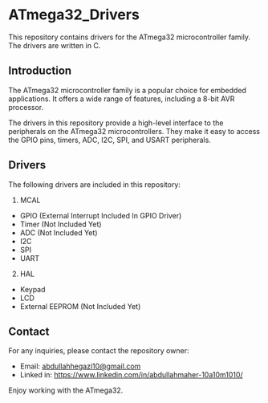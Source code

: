 # ATmega32_Drivers
This repository contains drivers for the ATmega32 microcontroller family. The drivers are written in C.

## Introduction
The ATmega32 microcontroller family is a popular choice for embedded applications. It offers a wide range of features, including a 8-bit AVR processor.

The drivers in this repository provide a high-level interface to the peripherals on the ATmega32 microcontrollers. They make it easy to access the GPIO pins, timers, ADC, I2C, SPI, and USART peripherals.

## Drivers
The following drivers are included in this repository:

1. MCAL
* GPIO (External Interrupt Included In GPIO Driver)
* Timer (Not Included Yet)
* ADC (Not Included Yet)
* I2C
* SPI 
* UART


2. HAL
* Keypad
* LCD
* External EEPROM (Not Included Yet)

## Contact
For any inquiries, please contact the repository owner:
* Email: abdullahhegazi10@gmail.com
* Linked in: https://www.linkedin.com/in/abdullahmaher-10a10m1010/

Enjoy working with the ATmega32.